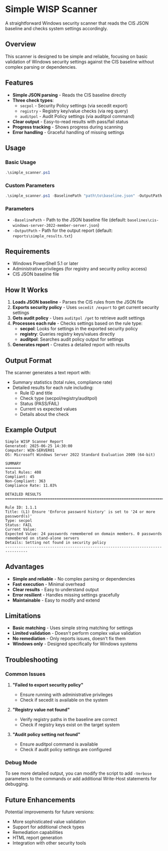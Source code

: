 # Simple WISP Scanner

A straightforward Windows security scanner that reads the CIS JSON baseline and checks system settings accordingly.

## Overview

This scanner is designed to be simple and reliable, focusing on basic validation of Windows security settings against the CIS baseline without complex parsing or dependencies.

## Features

- **Simple JSON parsing** - Reads the CIS baseline directly
- **Three check types**:
  - `secpol` - Security Policy settings (via secedit export)
  - `registry` - Registry key/value checks (via reg query)
  - `auditpol` - Audit Policy settings (via auditpol command)
- **Clear output** - Easy-to-read results with pass/fail status
- **Progress tracking** - Shows progress during scanning
- **Error handling** - Graceful handling of missing settings

## Usage

### Basic Usage
```powershell
.\simple_scanner.ps1
```

### Custom Parameters
```powershell
.\simple_scanner.ps1 -BaselinePath "path\to\baseline.json" -OutputPath "path\to\results.txt"
```

### Parameters
- `-BaselinePath` - Path to the JSON baseline file (default: `baselines\cis-windows-server-2022-member-server.json`)
- `-OutputPath` - Path for the output report (default: `reports\simple_results.txt`)

## Requirements

- Windows PowerShell 5.1 or later
- Administrative privileges (for registry and security policy access)
- CIS JSON baseline file

## How It Works

1. **Loads JSON baseline** - Parses the CIS rules from the JSON file
2. **Exports security policy** - Uses `secedit /export` to get current security settings
3. **Gets audit policy** - Uses `auditpol /get` to retrieve audit settings
4. **Processes each rule** - Checks settings based on the rule type:
   - **secpol**: Looks for settings in the exported security policy
   - **registry**: Queries registry keys/values directly
   - **auditpol**: Searches audit policy output for settings
5. **Generates report** - Creates a detailed report with results

## Output Format

The scanner generates a text report with:
- Summary statistics (total rules, compliance rate)
- Detailed results for each rule including:
  - Rule ID and title
  - Check type (secpol/registry/auditpol)
  - Status (PASS/FAIL)
  - Current vs expected values
  - Details about the check

## Example Output

```
Simple WISP Scanner Report
Generated: 2025-06-25 14:30:00
Computer: WIN-SERVER01
OS: Microsoft Windows Server 2022 Standard Evaluation 2009 (64-bit)

SUMMARY
=======
Total Rules: 408
Compliant: 45
Non-Compliant: 363
Compliance Rate: 11.03%

DETAILED RESULTS
================================================================================

Rule ID: 1.1.1
Title: (L1) Ensure 'Enforce password history' is set to '24 or more password(s)'
Type: secpol
Status: FAIL
Current Value: 
Expected Value: 24 passwords remembered on domain members. 0 passwords remembered on stand-alone servers
Details: Setting not found in security policy
--------------------------------------------------------------------------------
```

## Advantages

- **Simple and reliable** - No complex parsing or dependencies
- **Fast execution** - Minimal overhead
- **Clear results** - Easy to understand output
- **Error resilient** - Handles missing settings gracefully
- **Maintainable** - Easy to modify and extend

## Limitations

- **Basic matching** - Uses simple string matching for settings
- **Limited validation** - Doesn't perform complex value validation
- **No remediation** - Only reports issues, doesn't fix them
- **Windows only** - Designed specifically for Windows systems

## Troubleshooting

### Common Issues

1. **"Failed to export security policy"**
   - Ensure running with administrative privileges
   - Check if secedit is available on the system

2. **"Registry value not found"**
   - Verify registry paths in the baseline are correct
   - Check if registry keys exist on the target system

3. **"Audit policy setting not found"**
   - Ensure auditpol command is available
   - Check if audit policy settings are configured

### Debug Mode

To see more detailed output, you can modify the script to add `-Verbose` parameters to the commands or add additional Write-Host statements for debugging.

## Future Enhancements

Potential improvements for future versions:
- More sophisticated value validation
- Support for additional check types
- Remediation capabilities
- HTML report generation
- Integration with other security tools 